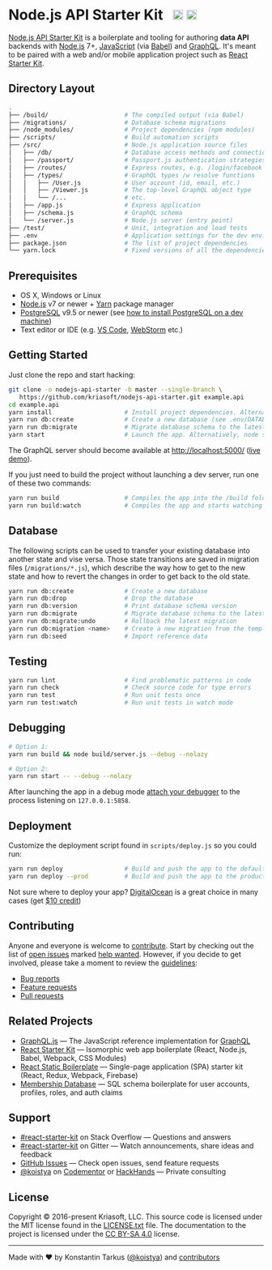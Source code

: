 # Node.js API Starter Kit &nbsp; <a href="https://github.com/kriasoft/nodejs-api-starter/stargazers"><img src="https://img.shields.io/github/stars/kriasoft/nodejs-api-starter.svg?style=social&label=Star&maxAge=3600" height="20"></a> <a href="https://twitter.com/ReactStarter"><img src="https://img.shields.io/twitter/follow/ReactStarter.svg?style=social&label=Follow&maxAge=3600" height="20"></a>

[Node.js API Starter Kit][nodejskit] is a boilerplate and tooling for authoring
**data API** backends with [Node.js][node] 7+, [JavaScript][js] (via
[Babel][babel]) and [GraphQL][gql]. It's meant to be paired with a web and/or
mobile application project such as [React Starter Kit][rsk].


## Directory Layout

```bash
.
├── /build/                     # The compiled output (via Babel)
├── /migrations/                # Database schema migrations
├── /node_modules/              # Project dependencies (npm modules)
├── /scripts/                   # Build automation scripts
├── /src/                       # Node.js application source files
│   ├── /db/                    # Database access methods and connection pooling
│   ├── /passport/              # Passport.js authentication strategies
│   ├── /routes/                # Express routes, e.g. /login/facebook
│   ├── /types/                 # GraphQL types /w resolve functions
│   │   ├── /User.js            # User account (id, email, etc.)
│   │   ├── /Viewer.js          # The top-level GraphQL object type
│   │   └── /...                # etc.
│   ├── /app.js                 # Express application
│   ├── /schema.js              # GraphQL schema
│   └── /server.js              # Node.js server (entry point)
├── /test/                      # Unit, integration and load tests
├── .env                        # Application settings for the dev environment
├── package.json                # The list of project dependencies
└── yarn.lock                   # Fixed versions of all the dependencies
```


## Prerequisites

* OS X, Windows or Linux
* [Node.js][node] v7 or newer + [Yarn][yarn] package manager
* [PostgreSQL][pg] v9.5 or newer (see [how to install PostgreSQL on a dev machine](https://devcenter.heroku.com/articles/heroku-postgresql#local-setup))
* Text editor or IDE (e.g. [VS Code][code], [WebStorm][wstorm] etc.)


## Getting Started

Just clone the repo and start hacking:

```bash
git clone -o nodejs-api-starter -b master --single-branch \
   https://github.com/kriasoft/nodejs-api-starter.git example.api
cd example.api
yarn install                    # Install project dependencies. Alternatively, npm install
yarn run db:create              # Create a new database (see .env/DATABASE_URL), or create it manually
yarn run db:migrate             # Migrate database schema to the latest version
yarn start                      # Launch the app. Alternatively, node scripts/start.js
```

The GraphQL server should become available at [http://localhost:5000/](http://localhost:5000/)
([live demo][demo]).

If you just need to build the project without launching a dev server, run one of these two commands:

```bash
yarn run build                  # Compiles the app into the /build folder
yarn run build:watch            # Compiles the app and starts watching for changes
```


## Database

The following scripts can be used to transfer your existing database into another state and vise
versa. Those state transitions are saved in migration files (`/migrations/*.js`), which describe
the way how to get to the new state and how to revert the changes in order to get back to the old
state.

```bash
yarn run db:create              # Create a new database
yarn run db:drop                # Drop the database
yarn run db:version             # Print database schema version
yarn run db:migrate             # Migrate database schema to the latest version
yarn run db:migrate:undo        # Rollback the latest migration
yarn run db:migration <name>    # Create a new migration from the template (see /migrations folder)
yarn run db:seed                # Import reference data
```


## Testing

```bash
yarn run lint                   # Find problematic patterns in code
yarn run check                  # Check source code for type errors
yarn run test                   # Run unit tests once
yarn run test:watch             # Run unit tests in watch mode
```


## Debugging

```bash
# Option 1:
yarn run build && node build/server.js --debug --nolazy

# Option 2:
yarn run start -- --debug --nolazy
```

After launching the app in a debug mode [attach your debugger](https://code.visualstudio.com/Docs/editor/debugging)
to the process listening on `127.0.0.1:5858`.


## Deployment

Customize the deployment script found in `scripts/deploy.js` so you could run:

```bash
yarn run deploy                 # Build and push the app to the default deployment slot, or...
yarn run deploy --prod          # Build and push the app to the production deployment slot
```

Not sure where to deploy your app? [DigitalOcean][do] is a great choice in many cases (get [$10 credit][do])


## Contributing

Anyone and everyone is welcome to [contribute](CONTRIBUTING.md). Start by checking out the list of
[open issues](https://github.com/kriasoft/nodejs-api-starter/issues) marked
[help wanted](https://github.com/kriasoft/nodejs-api-starter/issues?q=label:"help+wanted").
However, if you decide to get involved, please take a moment to review the [guidelines](CONTRIBUTING.md):

* [Bug reports](CONTRIBUTING.md#bugs)
* [Feature requests](CONTRIBUTING.md#features)
* [Pull requests](CONTRIBUTING.md#pull-requests)


## Related Projects

* [GraphQL.js](https://github.com/graphql/graphql-js) — The JavaScript reference implementation for [GraphQL](http://graphql.org/)
* [React Starter Kit](https://github.com/kriasoft/react-starter-kit) — Isomorphic web app boilerplate (React, Node.js, Babel, Webpack, CSS Modules)
* [React Static Boilerplate](https://github.com/kriasoft/react-static-boilerplate) — Single-page application (SPA) starter kit (React, Redux, Webpack, Firebase)
* [Membership Database](https://github.com/membership/membership.db) — SQL schema boilerplate for user accounts, profiles, roles, and auth claims


## Support

* [#react-starter-kit](http://stackoverflow.com/questions/tagged/react-starter-kit) on Stack Overflow — Questions and answers
* [#react-starter-kit](https://gitter.im/kriasoft/react-starter-kit) on Gitter — Watch announcements, share ideas and feedback
* [GitHub Issues](https://github.com/kriasoft/nodejs-api-starter/issues) — Check open issues, send feature requests
* [@koistya](https://twitter.com/koistya) on [Codementor](https://www.codementor.io/koistya) or [HackHands](https://hackhands.com/koistya/) — Private consulting


## License

Copyright © 2016-present Kriasoft, LLC. This source code is licensed under the MIT
license found in the [LICENSE.txt](https://github.com/kriasoft/nodejs-api-starter/blob/master/LICENSE.txt)
file. The documentation to the project is licensed under the
[CC BY-SA 4.0](http://creativecommons.org/licenses/by-sa/4.0/) license.


---
Made with ♥ by Konstantin Tarkus ([@koistya](https://twitter.com/koistya)) and [contributors](https://github.com/kriasoft/nodejs-api-starter/graphs/contributors)


[nodejskit]: https://github.com/kriasoft/nodejs-api-starter
[rsk]: https://github.com/kriasoft/react-starter-kit
[node]: https://nodejs.org
[js]: https://developer.mozilla.org/docs/Web/JavaScript
[babel]: http://babeljs.io/
[gql]: http://graphql.org/
[yarn]: https://yarnpkg.com
[demo]: https://www.reactstarterkit.com/graphql
[pg]: https://www.postgresql.org/
[do]: https://m.do.co/c/eef302dbae9f
[code]: https://code.visualstudio.com/
[wstorm]: https://www.jetbrains.com/webstorm/

